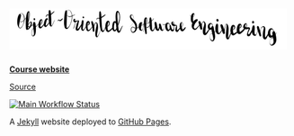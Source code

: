 # <img alt="Object-Oriented Software Engineering" src="logo.png" width="494">

[**Course website**](https://www.jhu-oose.com)

[Source](https://github.com/jhu-oose/www.jhu-oose.com)

[![Main Workflow Status](https://github.com/jhu-oose/www.jhu-oose.com/workflows/Main/badge.svg)](https://github.com/jhu-oose/www.jhu-oose.com/actions)

A [Jekyll](https://jekyllrb.com) website deployed to [GitHub Pages](https://pages.github.com).

